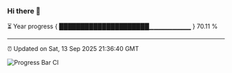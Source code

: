 ### Hi there 👋

⏳ Year progress { █████████████████████▁▁▁▁▁▁▁▁▁ } 70.11 %

---

⏰ Updated on Sat, 13 Sep 2025 21:36:40 GMT

![Progress Bar CI](https://github.com/IshwaranRudhara/GIT-ACTION/workflows/Progress%20Bar%20CI/badge.svg)
